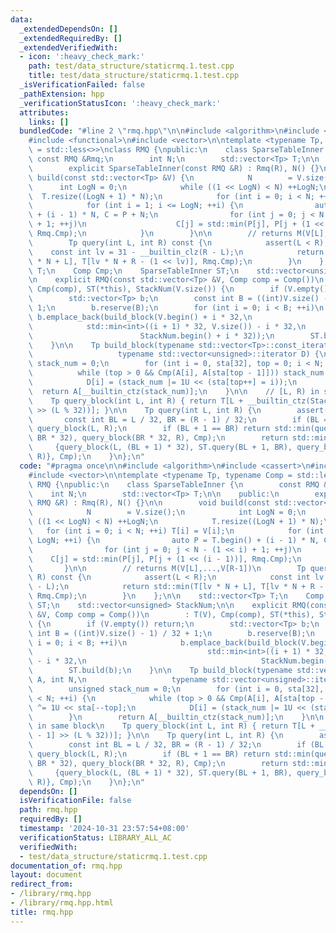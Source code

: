 ```yaml
---
data:
  _extendedDependsOn: []
  _extendedRequiredBy: []
  _extendedVerifiedWith:
  - icon: ':heavy_check_mark:'
    path: test/data_structure/staticrmq.1.test.cpp
    title: test/data_structure/staticrmq.1.test.cpp
  _isVerificationFailed: false
  _pathExtension: hpp
  _verificationStatusIcon: ':heavy_check_mark:'
  attributes:
    links: []
  bundledCode: "#line 2 \"rmq.hpp\"\n\n#include <algorithm>\n#include <cassert>\n\
    #include <functional>\n#include <vector>\n\ntemplate <typename Tp, typename Comp\
    \ = std::less<>>\nclass RMQ {\npublic:\n    class SparseTableInner {\n       \
    \ const RMQ &Rmq;\n        int N;\n        std::vector<Tp> T;\n\n    public:\n\
    \        explicit SparseTableInner(const RMQ &R) : Rmq(R), N() {}\n\n        void\
    \ build(const std::vector<Tp> &V) {\n            N        = V.size();\n      \
    \      int LogN = 0;\n            while ((1 << LogN) < N) ++LogN;\n          \
    \  T.resize((LogN + 1) * N);\n            for (int i = 0; i < N; ++i) T[i] = V[i];\n\
    \            for (int i = 1; i <= LogN; ++i) {\n                auto P = T.begin()\
    \ + (i - 1) * N, C = P + N;\n                for (int j = 0; j < N - (1 << i)\
    \ + 1; ++j)\n                    C[j] = std::min(P[j], P[j + (1 << (i - 1))],\
    \ Rmq.Cmp);\n            }\n        }\n\n        // returns M(V[L],...,V[R-1])\n\
    \        Tp query(int L, int R) const {\n            assert(L < R);\n        \
    \    const int lv = 31 - __builtin_clz(R - L);\n            return std::min(T[lv\
    \ * N + L], T[lv * N + R - (1 << lv)], Rmq.Cmp);\n        }\n    };\n\n    std::vector<Tp>\
    \ T;\n    Comp Cmp;\n    SparseTableInner ST;\n    std::vector<unsigned> StackNum;\n\
    \n    explicit RMQ(const std::vector<Tp> &V, Comp comp = Comp())\n        : T(V),\
    \ Cmp(comp), ST(*this), StackNum(V.size()) {\n        if (V.empty()) return;\n\
    \        std::vector<Tp> b;\n        const int B = ((int)V.size() - 1) / 32 +\
    \ 1;\n        b.reserve(B);\n        for (int i = 0; i < B; ++i)\n           \
    \ b.emplace_back(build_block(V.begin() + i * 32,\n                           \
    \            std::min<int>((i + 1) * 32, V.size()) - i * 32,\n               \
    \                        StackNum.begin() + i * 32));\n        ST.build(b);\n\
    \    }\n\n    Tp build_block(typename std::vector<Tp>::const_iterator A, int N,\n\
    \                   typename std::vector<unsigned>::iterator D) {\n        unsigned\
    \ stack_num = 0;\n        for (int i = 0, sta[32], top = 0; i < N; ++i) {\n  \
    \          while (top > 0 && Cmp(A[i], A[sta[top - 1]])) stack_num ^= 1U << sta[--top];\n\
    \            D[i] = (stack_num |= 1U << (sta[top++] = i));\n        }\n      \
    \  return A[__builtin_ctz(stack_num)];\n    }\n\n    // [L, R) in same block\n\
    \    Tp query_block(int L, int R) { return T[L + __builtin_ctz(StackNum[R - 1]\
    \ >> (L % 32))]; }\n\n    Tp query(int L, int R) {\n        assert(L < R);\n \
    \       const int BL = L / 32, BR = (R - 1) / 32;\n        if (BL == BR) return\
    \ query_block(L, R);\n        if (BL + 1 == BR) return std::min(query_block(L,\
    \ BR * 32), query_block(BR * 32, R), Cmp);\n        return std::min(\n       \
    \     {query_block(L, (BL + 1) * 32), ST.query(BL + 1, BR), query_block(BR * 32,\
    \ R)}, Cmp);\n    }\n};\n"
  code: "#pragma once\n\n#include <algorithm>\n#include <cassert>\n#include <functional>\n\
    #include <vector>\n\ntemplate <typename Tp, typename Comp = std::less<>>\nclass\
    \ RMQ {\npublic:\n    class SparseTableInner {\n        const RMQ &Rmq;\n    \
    \    int N;\n        std::vector<Tp> T;\n\n    public:\n        explicit SparseTableInner(const\
    \ RMQ &R) : Rmq(R), N() {}\n\n        void build(const std::vector<Tp> &V) {\n\
    \            N        = V.size();\n            int LogN = 0;\n            while\
    \ ((1 << LogN) < N) ++LogN;\n            T.resize((LogN + 1) * N);\n         \
    \   for (int i = 0; i < N; ++i) T[i] = V[i];\n            for (int i = 1; i <=\
    \ LogN; ++i) {\n                auto P = T.begin() + (i - 1) * N, C = P + N;\n\
    \                for (int j = 0; j < N - (1 << i) + 1; ++j)\n                \
    \    C[j] = std::min(P[j], P[j + (1 << (i - 1))], Rmq.Cmp);\n            }\n \
    \       }\n\n        // returns M(V[L],...,V[R-1])\n        Tp query(int L, int\
    \ R) const {\n            assert(L < R);\n            const int lv = 31 - __builtin_clz(R\
    \ - L);\n            return std::min(T[lv * N + L], T[lv * N + R - (1 << lv)],\
    \ Rmq.Cmp);\n        }\n    };\n\n    std::vector<Tp> T;\n    Comp Cmp;\n    SparseTableInner\
    \ ST;\n    std::vector<unsigned> StackNum;\n\n    explicit RMQ(const std::vector<Tp>\
    \ &V, Comp comp = Comp())\n        : T(V), Cmp(comp), ST(*this), StackNum(V.size())\
    \ {\n        if (V.empty()) return;\n        std::vector<Tp> b;\n        const\
    \ int B = ((int)V.size() - 1) / 32 + 1;\n        b.reserve(B);\n        for (int\
    \ i = 0; i < B; ++i)\n            b.emplace_back(build_block(V.begin() + i * 32,\n\
    \                                       std::min<int>((i + 1) * 32, V.size())\
    \ - i * 32,\n                                       StackNum.begin() + i * 32));\n\
    \        ST.build(b);\n    }\n\n    Tp build_block(typename std::vector<Tp>::const_iterator\
    \ A, int N,\n                   typename std::vector<unsigned>::iterator D) {\n\
    \        unsigned stack_num = 0;\n        for (int i = 0, sta[32], top = 0; i\
    \ < N; ++i) {\n            while (top > 0 && Cmp(A[i], A[sta[top - 1]])) stack_num\
    \ ^= 1U << sta[--top];\n            D[i] = (stack_num |= 1U << (sta[top++] = i));\n\
    \        }\n        return A[__builtin_ctz(stack_num)];\n    }\n\n    // [L, R)\
    \ in same block\n    Tp query_block(int L, int R) { return T[L + __builtin_ctz(StackNum[R\
    \ - 1] >> (L % 32))]; }\n\n    Tp query(int L, int R) {\n        assert(L < R);\n\
    \        const int BL = L / 32, BR = (R - 1) / 32;\n        if (BL == BR) return\
    \ query_block(L, R);\n        if (BL + 1 == BR) return std::min(query_block(L,\
    \ BR * 32), query_block(BR * 32, R), Cmp);\n        return std::min(\n       \
    \     {query_block(L, (BL + 1) * 32), ST.query(BL + 1, BR), query_block(BR * 32,\
    \ R)}, Cmp);\n    }\n};\n"
  dependsOn: []
  isVerificationFile: false
  path: rmq.hpp
  requiredBy: []
  timestamp: '2024-10-31 23:57:54+08:00'
  verificationStatus: LIBRARY_ALL_AC
  verifiedWith:
  - test/data_structure/staticrmq.1.test.cpp
documentation_of: rmq.hpp
layout: document
redirect_from:
- /library/rmq.hpp
- /library/rmq.hpp.html
title: rmq.hpp
---
```

